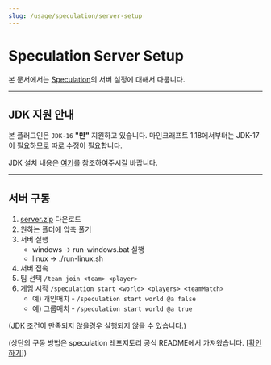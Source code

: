 ```yaml
---
slug: /usage/speculation/server-setup
---
```


# Speculation Server Setup

본 문서에서는 [Speculation](https://github.com/monun/speculation)의 서버 설정에 대해서 다룹니다.

---

## JDK 지원 안내
본 플러그인은 `JDK-16` **"만"** 지원하고 있습니다. 마인크래프트 1.18에서부터는 JDK-17이 필요하므로 따로 수정이 필요합니다.

JDK 설치 내용은 [여기](/usage/Java16-Installation)를 참조하여주시길 바랍니다.

---

## 서버 구동

1. [server.zip](https://github.com/monun/speculation/releases/latest/download/server.zip) 다운로드
2. 원하는 폴더에 압축 풀기
3. 서버 실행
   * windows -> run-windows.bat 실행
   * linux -> ./run-linux.sh
4. 서버 접속
5. 팀 선택 `/team join <team> <player>`
6. 게임 시작 `/speculation start <world> <players> <teamMatch>`
    * 예) 개인매치 - `/speculation start world @a false`
    * 예) 그룹매치 - `/speculation start world @a true`

(JDK 조건이 만족되지 않을경우 실행되지 않을 수 있습니다.)

(상단의 구동 방법은 speculation 레포지토리 공식 README에서 가져왔습니다. [[확인하기](https://github.com/monun/speculation/blob/master/README.md)])
